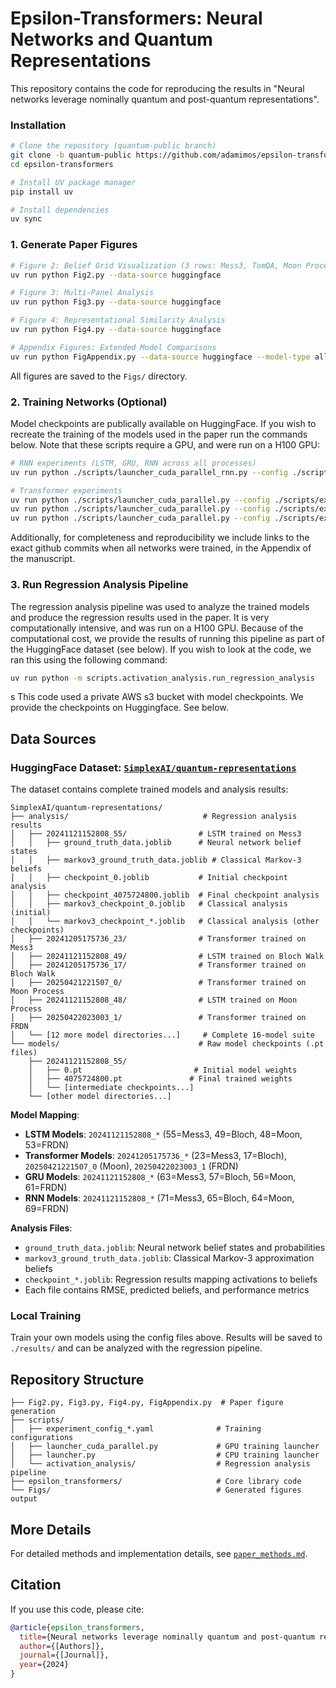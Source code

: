 # Epsilon-Transformers: Neural Networks and Quantum Representations

This repository contains the code for reproducing the results in "Neural networks leverage nominally quantum and post-quantum representations".

### Installation

```bash
# Clone the repository (quantum-public branch)
git clone -b quantum-public https://github.com/adamimos/epsilon-transformers.git
cd epsilon-transformers

# Install UV package manager
pip install uv

# Install dependencies
uv sync
```


### 1. Generate Paper Figures

```bash
# Figure 2: Belief Grid Visualization (3 rows: Mess3, TomQA, Moon Process)
uv run python Fig2.py --data-source huggingface

# Figure 3: Multi-Panel Analysis
uv run python Fig3.py --data-source huggingface

# Figure 4: Representational Similarity Analysis
uv run python Fig4.py --data-source huggingface

# Appendix Figures: Extended Model Comparisons
uv run python FigAppendix.py --data-source huggingface --model-type all
```

All figures are saved to the `Figs/` directory.

### 2. Training Networks (Optional)

Model checkpoints are publically available on HuggingFace. If you wish to recreate the training of the models used in the paper run the commands below. Note that these scripts require a GPU, and were run on a H100 GPU:

```bash
# RNN experiments (LSTM, GRU, RNN across all processes)
uv run python ./scripts/launcher_cuda_parallel_rnn.py --config ./scripts/experiment_config_rnn.yaml

# Transformer experiments
uv run python ./scripts/launcher_cuda_parallel.py --config ./scripts/experiment_config_transformer_mess3_bloch.yaml
uv run python ./scripts/launcher_cuda_parallel.py --config ./scripts/experiment_config_transformer_moon.yaml
uv run python ./scripts/launcher_cuda_parallel.py --config ./scripts/experiment_config_transformer_frdn.yaml
```

Additionally, for completeness and reproducibility we include links to the exact github commits when all networks were trained, in the Appendix of the manuscript.

### 3. Run Regression Analysis Pipeline

The regression analysis pipeline was used to analyze the trained models and produce the regression results used in the paper. It is very computationally intensive, and was run on a H100 GPU. Because of the computational cost, we provide the results of running this pipeline as part of the HuggingFace dataset (see below). If you wish to look at the code, we ran this using the following command:

```bash
uv run python -m scripts.activation_analysis.run_regression_analysis
```
 s
This code used a private AWS s3 bucket with model checkpoints. We provide the checkpoints on Huggingface. See below.


## Data Sources

### HuggingFace Dataset: [`SimplexAI/quantum-representations`](https://huggingface.co/datasets/SimplexAI/quantum-representations)

The dataset contains complete trained models and analysis results:

```
SimplexAI/quantum-representations/
├── analysis/                              # Regression analysis results
│   ├── 20241121152808_55/                # LSTM trained on Mess3
│   │   ├── ground_truth_data.joblib      # Neural network belief states
│   │   ├── markov3_ground_truth_data.joblib # Classical Markov-3 beliefs
│   │   ├── checkpoint_0.joblib           # Initial checkpoint analysis
│   │   ├── checkpoint_4075724800.joblib  # Final checkpoint analysis
│   │   ├── markov3_checkpoint_0.joblib   # Classical analysis (initial)
│   │   └── markov3_checkpoint_*.joblib   # Classical analysis (other checkpoints)
│   ├── 20241205175736_23/                # Transformer trained on Mess3
│   ├── 20241121152808_49/                # LSTM trained on Bloch Walk
│   ├── 20241205175736_17/                # Transformer trained on Bloch Walk
│   ├── 20250421221507_0/                 # Transformer trained on Moon Process
│   ├── 20241121152808_48/                # LSTM trained on Moon Process
│   ├── 20250422023003_1/                 # Transformer trained on FRDN
│   └── [12 more model directories...]     # Complete 16-model suite
└── models/                               # Raw model checkpoints (.pt files)
    ├── 20241121152808_55/
    │   ├── 0.pt                         # Initial model weights
    │   ├── 4075724800.pt               # Final trained weights
    │   └── [intermediate checkpoints...]
    └── [other model directories...]
```

**Model Mapping**:
- **LSTM Models**: `20241121152808_*` (55=Mess3, 49=Bloch, 48=Moon, 53=FRDN)
- **Transformer Models**: `20241205175736_*` (23=Mess3, 17=Bloch), `20250421221507_0` (Moon), `20250422023003_1` (FRDN)
- **GRU Models**: `20241121152808_*` (63=Mess3, 57=Bloch, 56=Moon, 61=FRDN)
- **RNN Models**: `20241121152808_*` (71=Mess3, 65=Bloch, 64=Moon, 69=FRDN)

**Analysis Files**:
- `ground_truth_data.joblib`: Neural network belief states and probabilities
- `markov3_ground_truth_data.joblib`: Classical Markov-3 approximation beliefs
- `checkpoint_*.joblib`: Regression results mapping activations to beliefs
- Each file contains RMSE, predicted beliefs, and performance metrics

### Local Training
Train your own models using the config files above. Results will be saved to `./results/` and can be analyzed with the regression pipeline.

## Repository Structure

```
├── Fig2.py, Fig3.py, Fig4.py, FigAppendix.py  # Paper figure generation
├── scripts/
│   ├── experiment_config_*.yaml              # Training configurations
│   ├── launcher_cuda_parallel.py             # GPU training launcher
│   ├── launcher.py                           # CPU training launcher
│   └── activation_analysis/                  # Regression analysis pipeline
├── epsilon_transformers/                     # Core library code
└── Figs/                                     # Generated figures output
```

## More Details

For detailed methods and implementation details, see [`paper_methods.md`](paper_methods.md).

## Citation

If you use this code, please cite:

```bibtex
@article{epsilon_transformers,
  title={Neural networks leverage nominally quantum and post-quantum representations},
  author={[Authors]},
  journal={[Journal]},
  year={2024}
}
```